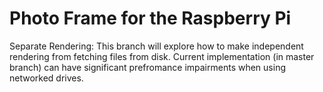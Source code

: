 # Photo Frame for the Raspberry Pi

Separate Rendering: This branch will explore how to make independent rendering from fetching files from disk. Current implementation (in master branch) can have significant prefromance impairments when using networked drives.


